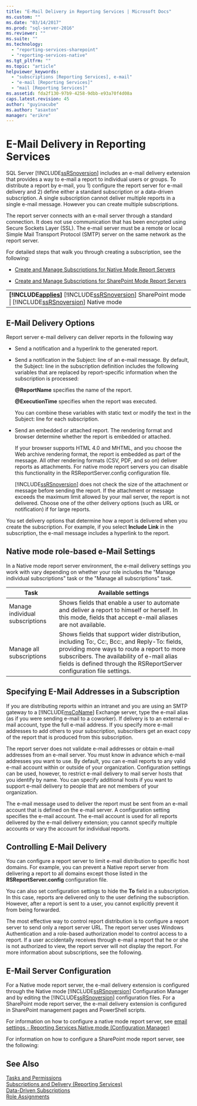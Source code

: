 ```yaml
---
title: "E-Mail Delivery in Reporting Services | Microsoft Docs"
ms.custom: ""
ms.date: "03/14/2017"
ms.prod: "sql-server-2016"
ms.reviewer: ""
ms.suite: ""
ms.technology: 
  - "reporting-services-sharepoint"
  - "reporting-services-native"
ms.tgt_pltfrm: ""
ms.topic: "article"
helpviewer_keywords: 
  - "subscriptions [Reporting Services], e-mail"
  - "e-mail [Reporting Services]"
  - "mail [Reporting Services]"
ms.assetid: fda2f130-97b9-4258-9dbb-e93a70f4d08a
caps.latest.revision: 45
author: "guyinacube"
ms.author: "asaxton"
manager: "erikre"
---
```

# E-Mail Delivery in Reporting Services
  SQL Server [!INCLUDE[ssRSnoversion](../../includes/ssrsnoversion-md.md)] includes an e-mail delivery extension that provides a way to e-mail a report to individual users or groups. To distribute a report by e-mail, you 1) configure the report server for e-mail delivery and 2) define either a standard subscription or a data-driven subscription. A single subscription cannot deliver multiple reports in a single e-mail message. However you can create multiple subscriptions.  
  
 The report server connects with an e-mail server through a standard connection. It does not use communication that has been encrypted using Secure Sockets Layer (SSL). The e-mail server must be a remote or local Simple Mail Transport Protocol (SMTP) server on the same network as the report server.  
  
 For detailed steps that walk you through creating a subscription, see the following:  
  
-   [Create and Manage Subscriptions for Native Mode Report Servers](../../reporting-services/subscriptions/create-and-manage-subscriptions-for-native-mode-report-servers.md)  
  
-   [Create and Manage Subscriptions for SharePoint Mode Report Servers](../../reporting-services/subscriptions/create-and-manage-subscriptions-for-sharepoint-mode-report-servers.md)  
  
||  
|-|  
|**[!INCLUDE[applies](../../includes/applies-md.md)]**  [!INCLUDE[ssRSnoversion](../../includes/ssrsnoversion-md.md)] SharePoint mode &#124; [!INCLUDE[ssRSnoversion](../../includes/ssrsnoversion-md.md)] Native mode|  
  
## E-Mail Delivery Options  
 Report server e-mail delivery can deliver reports in the following way  
  
-   Send a notification and a hyperlink to the generated report.  
  
-   Send a notification in the Subject: line of an e-mail message. By default, the Subject: line in the subscription definition includes the following variables that are replaced by report-specific information when the subscription is processed:  
  
     **@ReportName** specifies the name of the report.  
  
     **@ExecutionTime** specifies when the report was executed.  
  
     You can combine these variables with static text or modify the text in the Subject: line for each subscription.  
  
-   Send an embedded or attached report. The rendering format and browser determine whether the report is embedded or attached.  
  
     If your browser supports HTML 4.0 and MHTML, and you choose the Web archive rendering format, the report is embedded as part of the message. All other rendering formats (CSV, PDF, and so on) deliver reports as attachments. For native mode report servers you can disable this functionality in the RSReportServer.config configuration file.  
  
     [!INCLUDE[ssRSnoversion](../../includes/ssrsnoversion-md.md)] does not check the size of the attachment or message before sending the report. If the attachment or message exceeds the maximum limit allowed by your mail server, the report is not delivered. Choose one of the other delivery options (such as URL or notification) if for large reports.  
  
 You set delivery options that determine how a report is delivered when you create the subscription. For example, if you select **Include Link** in the subscription, the e-mail message includes a hyperlink to the report.  
  
## Native mode role-based e-Mail Settings  
 In a Native mode report server environment, the e-mail delivery settings you work with vary depending on whether your role includes the "Manage individual subscriptions" task or the "Manage all subscriptions" task.  
  
|Task|Available settings|  
|----------|------------------------|  
|Manage individual subscriptions|Shows fields that enable a user to automate and deliver a report to himself or herself. In this mode, fields that accept e-mail aliases are not available.|  
|Manage all subscriptions|Shows fields that support wider distribution, including To:, Cc:, Bcc:, and Reply-To: fields, providing more ways to route a report to more subscribers. The availability of e-mail alias fields is defined through the RSReportServer configuration file settings.|  
  
## Specifying E-Mail Addresses in a Subscription  
 If you are distributing reports within an intranet and you are using an SMTP gateway to a [!INCLUDE[msCoName](../../includes/msconame-md.md)] Exchange server, type the e-mail alias (as if you were sending e-mail to a coworker). If delivery is to an external e-mail account, type the full e-mail address. If you specify more e-mail addresses to add others to your subscription, subscribers get an exact copy of the report that is produced from this subscription.  
  
 The report server does not validate e-mail addresses or obtain e-mail addresses from an e-mail server. You must know in advance which e-mail addresses you want to use. By default, you can e-mail reports to any valid e-mail account within or outside of your organization. Configuration settings can be used, however, to restrict e-mail delivery to mail server hosts that you identify by name. You can specify additional hosts if you want to support e-mail delivery to people that are not members of your organization.  
  
 The e-mail message used to deliver the report must be sent from an e-mail account that is defined on the e-mail server. A configuration setting specifies the e-mail account. The e-mail account is used for all reports delivered by the e-mail delivery extension; you cannot specify multiple accounts or vary the account for individual reports.  
  
## Controlling E-Mail Delivery  
 You can configure a report server to limit e-mail distribution to specific host domains. For example, you can prevent a Native report server from delivering a report to all domains except those listed in the **RSReportServer.config** configuration file.  
  
 You can also set configuration settings to hide the **To** field in a subscription. In this case, reports are delivered only to the user defining the subscription. However, after a report is sent to a user, you cannot explicitly prevent it from being forwarded.  
  
 The most effective way to control report distribution is to configure a report server to send only a report server URL. The report server uses Windows Authentication and a role-based authorization model to control access to a report. If a user accidentally receives through e-mail a report that he or she is not authorized to view, the report server will not display the report. For more information about subscriptions, see the following.  
  
## E-Mail Server Configuration  
 For a Native mode report server, the e-mail delivery extension is configured through the Native mode [!INCLUDE[ssRSnoversion](../../includes/ssrsnoversion-md.md)] Configuration Manager and by editing the [!INCLUDE[ssRSnoversion](../../includes/ssrsnoversion-md.md)] configuration files. For a SharePoint mode report server, the e-mail delivery extension is configured in SharePoint management pages and PowerShell scripts.  
  
 
 For information on how to configure a native mode report server, see [email settings - Reporting Services Native mode (Configuration Manager)](/sql-docs/docs/reporting-services/install-windows/e-mail-settings-reporting-services-native-mode-configuration-manager)
 
 
 For information on how to configure a SharePoint mode report server, see the following:  
  
  
## See Also  
 [Tasks and Permissions](../../reporting-services/security/tasks-and-permissions.md)   
 [Subscriptions and Delivery &#40;Reporting Services&#41;](../../reporting-services/subscriptions/subscriptions-and-delivery-reporting-services.md)   
 [Data-Driven Subscriptions](../../reporting-services/subscriptions/data-driven-subscriptions.md)   
 [Role Assignments](../../reporting-services/security/role-assignments.md)  
  
  